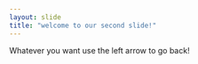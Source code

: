```yaml
---
layout: slide
title: "welcome to our second slide!"
---
```

Whatever you want
use the left arrow to go back!
